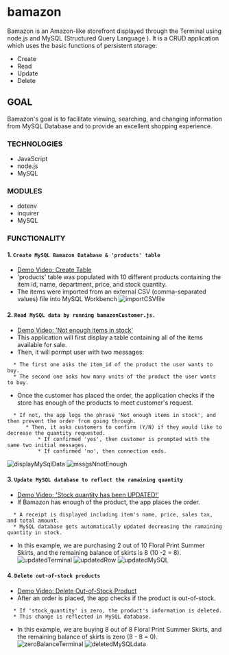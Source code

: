 # bamazon
Bamazon is an Amazon-like storefront displayed through the Terminal using node.js and MySQL (Structured Query Language ). It is a CRUD application which uses the basic functions of persistent storage:
* Create 
* Read
* Update
* Delete

## GOAL
Bamazon's goal is to facilitate viewing, searching, and changing information from MySQL Database and to provide an excellent shopping experience.

### TECHNOLOGIES
* JavaScript
* node.js
* MySQL

### MODULES
* dotenv
* inquirer
* MySQL

### FUNCTIONALITY
#### 1. `Create MySQL Bamazon Database & 'products' table`
  * [Demo Video: Create Table](https://drive.google.com/file/d/1PLUc1YmuqyeAb0joCqTPJiC-gHHTWIjG/view)
  * 'products' table was populated with 10 different products containing the item id, name, department, price, and stock quantity.
  * The items were imported from an external CSV (comma-separated values) file into MySQL Workbench
  ![importCSVfile](https://user-images.githubusercontent.com/44692872/54465537-a486e780-4749-11e9-9b70-0f95abc86809.png)

#### 2. `Read MySQL data by running bamazonCustomer.js.`
  * [Demo Video: 'Not enough items in stock'](https://drive.google.com/file/d/17rEM1cI0QPSIEhYrEpsRtEVOk-Nbe1hQ/view)
  * This application will first display a table containing all of the items available for sale.
  * Then, it will pormpt user with two messages:
  ```
    * The first one asks the item_id of the product the user wants to buy.
    * The second one asks how many units of the product the user wants to buy.
  ```    
  * Once the customer has placed the order, the application checks if the store has enough of the products to meet customer's request.
  ```
    * If not, the app logs the phrase 'Not enough items in stock', and then prevent the order from going through.
        * Then, it asks customers to confirm (Y/N) if they would like to decrease the quantity requested.
            * If confirmed 'yes', then customer is prompted with the same two initial messages.
            * If confirmed 'no', then connection ends.
  ```
  ![displayMySqlData](https://user-images.githubusercontent.com/44692872/54465947-a356ba00-474b-11e9-953d-c4ca323436ea.png)
  ![mssgsNnotEnough](https://user-images.githubusercontent.com/44692872/54470532-4b35ad00-4777-11e9-8c44-aff8d6fa87a5.png)

#### 3. `Update MySQL database to reflect the ramaining quantity`
  * [Demo Video: 'Stock quantity has been UPDATED!'](https://drive.google.com/file/d/1tikrxAC-yLgcIelsRCorFzqBuc6ciW2g/view)
  * If Bamazon has enough of the product, the app places the order.
  ```
    * A receipt is displayed including item's name, price, sales tax, and total amount.
    * MySQL database gets automatically updated decreasing the ramaining quantity in stock.
  ```
  * In this example, we are purchasing 2 out of 10 Floral Print Summer Skirts, and the remaining balance of skirts is 8 (10 -2 = 8).
  ![updatedTerminal](https://user-images.githubusercontent.com/44692872/54471166-ade07600-4782-11e9-8634-4e08f2b5e129.png)
  ![updatedRow](https://user-images.githubusercontent.com/44692872/54471191-247d7380-4783-11e9-9f28-2e0080fc852d.png)
  ![updatedMySQL](https://user-images.githubusercontent.com/44692872/54471210-8938ce00-4783-11e9-9fbd-70e8228d49a5.png)

#### 4. `Delete out-of-stock products`
  * [Demo Video: Delete Out-of-Stock Product](https://drive.google.com/file/d/1HJ7ZBa9E2an2mqDnQdAj11VZR7CFl_j4/view)
  * After an order is placed, the app checks if the product is out-of-stock.
  ```
    * If 'stock_quantity' is zero, the product's information is deleted.
    * This change is reflected in MySQL database.
  ```
  * In this example, we are buying 8 out of 8 Floral Print Summer Skirts, and the remaining balance of skirts is zero (8 - 8 = 0).
  ![zeroBalanceTerminal](https://user-images.githubusercontent.com/44692872/54471507-0c5c2300-4788-11e9-92ac-b95aa8e7ccf7.png)
  ![deletedMySQLdata](https://user-images.githubusercontent.com/44692872/54471541-ab811a80-4788-11e9-978c-d1652720dbd2.png)

